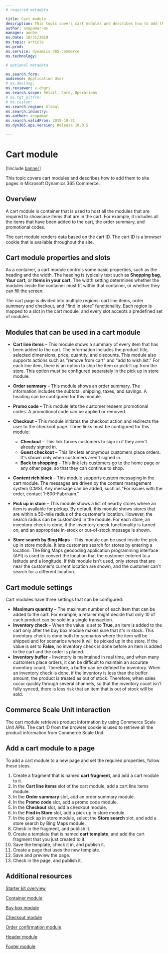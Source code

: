 ```yaml
---
# required metadata

title: Cart module
description: This topic covers cart modules and describes how to add them to site pages in Microsoft Dynamics 365 Commerce.
author: anupamar-ms
manager: annbe
ms.date: 10/31/2019
ms.topic: article
ms.prod: 
ms.service: dynamics-365-commerce
ms.technology: 

# optional metadata

ms.search.form:  
audience: Application User
# ms.devlang: 
ms.reviewer: v-chgri
ms.search.scope: Retail, Core, Operations
# ms.tgt_pltfrm: 
# ms.custom: 
ms.search.region: Global
ms.search.industry: 
ms.author: anupamar
ms.search.validFrom: 2019-10-31
ms.dyn365.ops.version: Release 10.0.5

---
```


# Cart module


[!include [banner](includes/banner.md)]

This topic covers cart modules and describes how to add them to site pages in Microsoft Dynamics 365 Commerce.

## Overview

A cart module is container that is used to host all the modules that are required to showcase items that are in the cart. For example, it includes all the items that have been added to the cart, the order summary, and promotional codes.

The cart module renders data based on the cart ID. The cart ID is a browser cookie that is available throughout the site.

## Cart module properties and slots

As a container, a cart module controls some basic properties, such as the heading and the width. The heading is typically text such as **Shopping bag**, **Your cart**, or **Items in your cart**. The width setting determines whether the modules inside the container must fit within that container, or whether they can fill the screen.

The cart page is divided into multiple regions: cart line items, order summary and checkout, and "find in store" functionality. Each region is mapped to a slot in the cart module, and every slot accepts a predefined set of modules.

## Modules that can be used in a cart module

- **Cart line items** – This module shows a summary of every item that has been added to the cart. The information includes the product title, selected dimensions, price, quantity, and discounts. This module also supports actions such as "remove from cart" and "add to wish list." For each line item, there is an option to ship the item or pick it up from the store. This option must be configured separately in the pick up in store module.
- **Order summary** – This module shows an order summary. The information includes the subtotal, shipping, taxes, and savings. A heading can be configured for this module.
- **Promo code** – This module lets the customer redeem promotional codes. A promotional code can be applied or removed.
- **Checkout** – This module initiates the checkout action and redirects the user to the checkout page. Three links must be configured for this module:

    - **Checkout** – This link forces customers to sign in if they aren't already signed in.
    - **Guest checkout** – This link lets anonymous customers place orders. It's shown only when customers aren't signed in.
    - **Back to shopping** – This link lets customers go to the home page or any other page, so that they can continue to shop.

- **Content rich block** – This module supports custom messaging in the cart module. The messages are driven by the content management system (CMS). Any message can be added, such as "For issues with the order, contact 1-800-Fabrikam."
- **Pick up in store** – This module shows a list of nearby stores where an item is available for pickup. By default, this module shows stores that are within a 50-mile radius of the customer's location. However, the search radius can be customized in the module. For each store, an inventory check is done, if the inventory check functionality is turned on, and an appropriate in-stock or out-of-stock message is shown.
- **Store search by Bing Maps** – This module can be used inside the pick up in store module. It lets customers search for stores by entering a location. The Bing Maps geocoding application programming interface (API) is used to convert the location that the customer entered to a latitude and a longitude. If this module isn't used, only stores that are near the customer's current location are shown, and the customer can't search for a different location.

## Cart module settings

Cart modules have three settings that can be configured:

- **Maximum quantity** – The maximum number of each item that can be added to the cart. For example, a retailer might decide that only 10 of each product can be sold in a single transaction.
- **Inventory check** – When the value is set to **True**, an item is added to the cart only after the buy box module makes sure that it's in stock. This inventory check is done both for scenarios where the item will be shipped and for scenarios where it will be picked up in the store. If the value is set to **False**, no inventory check is done before an item is added to the cart and the order is placed.
- **Inventory buffer** – Inventory is maintained in real time, and when many customers place orders, it can be difficult to maintain an accurate inventory count. Therefore, a buffer can be defined for inventory. When an inventory check is done, if the inventory is less than the buffer amount, the product is treated as out of stock. Therefore, when sales occur quickly through several channels, so that the inventory count isn't fully synced, there is less risk that an item that is out of stock will be sold.

## Commerce Scale Unit interaction

The cart module retrieves product information by using Commerce Scale Unit APIs. The cart ID from the browser cookie is used to retrieve all the product information from Commerce Scale Unit.

## Add a cart module to a page

To add a cart module to a new page and set the required properties, follow these steps.

1. Create a fragment that is named **cart fragment**, and add a cart module to it.
1. In the **Cart line items** slot of the cart module, add a cart line items module.
1. In the **Order summary** slot, add an order summary module.
1. In the **Promo code** slot, add a promo code module.
1. In the **Checkout** slot, add a checkout module.
1. In the **Find in Store** slot, add a pick up in store module.
1. In the pick up in store module, select the **Store search** slot, and add a store search by Bing Maps module.
1. Check in the fragment, and publish it.
1. Create a template that is named **cart template**, and add the cart fragment that you just created to it.
1. Save the template, check it in, and publish it.
1. Create a page that uses the new template.
1. Save and preview the page.
1. Check in the page, and publish it.

## Additional resources

[Starter kit overview](starter-kit-overview.md)

[Container module](add-container-module.md)

[Buy box module](add-buy-box.md)

[Checkout module](add-checkout-module.md)

[Order confirmation module](order-confirmation-module.md)

[Header module](author-header-module.md)

[Footer module](author-footer-module.md)
